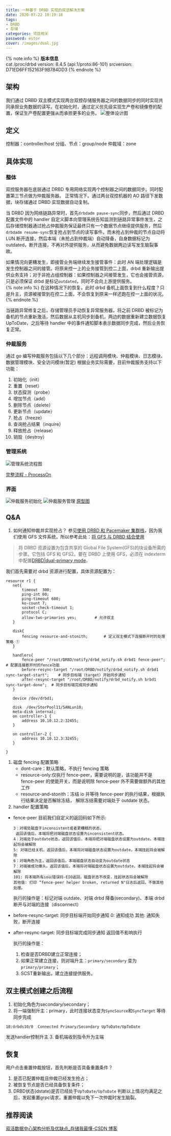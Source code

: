 ```yaml
---
title: 一种基于 DRBD 实现的双活解决方案
date: 2020-07-22 10:19:18
tags:
- DRBD
- 存储
categories: 项目相关
password: estor
cover: /images/dual.jpg
---
```

{% note info %}
**版本信息**    
cat /proc/drbd 
version: 8.4.5 (api:1/proto:86-101)
srcversion: D71ED6FF152163F9B784DD3 
{% endnote %}
## 架构
我们通过 DRBD 双主模式实现两台双控存储服务器之间的数据同步的同时实现共同承担业务数据的读写。在初始化时，通过定义优先级实现生产卷和镜像卷的配置，保证生产卷配置更强从而承担更多的业务。
![整体设计图](/images/AA-DRBD/AA-DRBD.png)
## 定义
控制器：controller/host
分组、节点：group/node
仲裁域：zone

## 具体实现
### 整体
双控服务器在底层通过 DRBD 专用网络实现两个控制器之间的数据同步。同时配置第三节点做为仲裁服务器。 正常情况下。通过两台双控机器的 AO 路径下发数据，块存储通过 DRBD 实现数据自动复制。   

当 DRBD 因为网络链路异常时，首先`drbdadm pause-sync`同步，然后通过 DRBD 配置文件中的 handler 自定义脚本向管理系统告知监测到链路异常事件发生，之后存储控制器通过抢占仲裁服务保证最终只有一个数据节点继续提供服务，然后`drbdadm resume-sync`恢复抢占到节点的读写事件。而未抢占到仲裁的节点自动将 LUN 断开连接，然后本端（未抢占到仲裁端）自动降备，自身数据标记为 outdated，断开连接，不再对外提供服务，从而避免数据两边读写发生脑裂事故。

如果情况向更糟发生，即接管业务端继续发生接管事件：此时 AN 端处理逻辑是发生控制器之间的接管。将原来控一上的业务接管到控二上面，drbd 重新输出提供业务支持；对于非抢占组控制器：如果控制器之间接管发生，它也会接管资源，只是必须保证 drbd 是标记`outdated`，同时不会向上游提供服务。   
{% note info %}
在这种情况下的恢复，此时 drbd 备机上面恢复到什么程度？只是升主，资源被接管到在控二上面，不会恢复到原来一样还跑在控一上面的状况。
{% endnote %}

当链路异常修复之后，存储管理员手动恢复异常服务器，将之前 DRBD 被标记为备机的节点重新激活，然后数据从主机同步到备机，两边的数据重新建立数据恢复 UpToDate，之后等待 handler 中的事件通知脚本表示数据同步完成，然后业务恢复正常。

### 仲裁服务
通过 go 编写仲裁服务包括以下几个部分：远程调用模块、仲裁模块、日志模块、数据管理模块、安全访问模块(暂定)
根据业务实际需要，目前仲裁服务支持以下功能：
1. 初始化（init）
2. 重置（reset）
3. 状态探测（probe）
4. 增加节点（add）
5. 删除节点（delete）
6. 更新节点（update）
7. 抢占（freeze）
8. 查询抢占结果（inquire）
9. 释放抢占（release）
10. 销毁（destroy）
### 管理系统
![管理系统流程图](/images/AA-DRBD/ODSP.png)

[完整流程 - ProcessOn](https://www.processon.com/view/link/5f100b71f346fb2bfb290a20)

### 界面
![仲裁服务初始化](/images/AA-DRBD/yxt-init.png)
![仲裁服务管理](/images/AA-DRBD/yxt-manage.png)
[原型图](https://modao.cc/app/701a9917a82f111aec9c62a32f241770?simulator_type=device&sticky)

## Q&A

1. 如何通知仲裁并实现抢占？
参见[使用 DRBD 和 Pacemaker 集群栈](https://www.linbit.com/drbd-user-guide/drbd-guide-9_0-cn/#ch-pacemaker)，因为我们使用 GFS 文件系统，所以参考此处：[将 GFS 与 DRBD 结合使用](https://www.linbit.com/drbd-user-guide/drbd-guide-9_0-cn/#ch-gfs)
> 将 DRBD 资源设置为包含共享的 Global File System(GFS)的块设备所需的步骤。它包括 GFS 和 GFS2。要在 DRBD 上使用 GFS，必须在 indexterm 中配置[DRBD|dual-primary mode](https://www.linbit.com/drbd-user-guide/drbd-guide-9_0-cn/#s-dual-primary-mode)。

我们首先需要对 drbd 资源进行配置，具体资源配置为：
 ```plain
 resource r1 {
    net{
        timeout  300;
        ping-int 60;
        ping-timeout 600; 
        ko-count 7;
        socket-check-timeout 1;
        protocol C;
        allow-two-primaries yes;        # 允许双主
    }

    disk{
        fencing resource-and-stonith;       # 定义双主模式下连接断开时的处理策略 ①
    }

    handlers{
        fence-peer "/root/DRBD/notify/drbd_notify.sh drbd1 fence-peer";     # 配置连接断开时的fence功能
        before-resync-target "/root/DRBD/notify/drbd_notify.sh drbd1 sync-target-start";    # 同步目标端（target）开始同步通知
        after-resync-target "/root/DRBD/notify/drbd_notify.sh brbd1 sync-target-done";  # 同步目标端完成同步通知
    }

    device /dev/drbd1;

    disk  /dev/StorPool11/SANLun10;
    meta-disk internal;
    on controller-1 {
        address 10.10.12.2:32455;
    }

    on controller-2 {
        address 10.10.12.3:32455;
    }

}
 ```
 1. 磁盘 fencing 配置策略
    - dont-care：默认策略，不执行 fencing 策略
    - resource-only:仅执行 fence-peer，需要说明的是，该功能并不是 fence-peer 的使能开关，而是说明除 fence-peer 外不需要做额外的其他工作
    - resource-and-stonith：冻结 io 并等待 fence-peer 的执行结果，根据执行结果决定是否解除冻结， 解除冻结需要对端处于 outdate 状态。
 2. handler 配置策略
  - fence-peer
    目前我们自定义的返回码如下所示:
    ```plain
    3：对端处磁盘于inconsistent或者更糟糕的状态，
     返回该值后，本端将把对端磁盘状态设置为inconsistent状态。
    4：对端处于outdate状态，返回该值后，本端将把对端磁盘状态设置为outdate。本端挂起将会被解除 
    5: 对端已经关机，返回该值后，本端将对端磁盘状态设置为outdate，本端挂起将会被解除
    6：对端角色为主，返回该值后，本端磁盘状态自动变为outdate状态
    7：对端被成功爆头，返回该值后，本端将对端磁盘状态设置为outdate，本端挂起将会被解除
    101: 将本端所有io以错误码-EIO返回，磁盘状态不改变，挂起状态将会被解除
    其他值: 打印 “fence-peer helper broken, returned N"日志后返回，不做其他处理。
    ```
    执行的操作是：标记对端 outdate、对端 drbd 降备(secondary)、本端 drbd 断开与对端的连接（disconnect）

  - before-resync-target: 同步目标端开始同步通知
    0: 通知成功
    其他: 通知失败，断开连接

  - after-resync-target: 同步目标端完成同步通知
    返回值不影响执行

    执行的操作是：
    1. 检查是否DRBD建立正常连接；
    2. 如果正常建立连接，则对端升主：`primary/secondary` 变为 `primary/primary`；
    3. SCST重新输出，建立连接提供服务。
## 双主模式创建之后流程
1. 初始化角色为secondary/secondary；
2. 将一端强制升主：primary，此时连接状态变为`SyncSource`和`SyncTarget`
等待同步完成
```plain
10:drbds10/0  Connected Primary/Secondary UpToDate/UpToDate 
```
发送handler控制升主
3. 备机端收到指令升为主端
## 恢复
用户点击重置仲裁按钮，首先判断是否具备重置条件？
1. 是否已配置仲裁且仲裁已经发生抢占；
2. 被恢复节点是否已经具备恢复条件；
3. DRBD状态(dstate)是否已经处于`UpToDate/UpToDate`
判断以上情况均满足之后，发起重置grpc请求，重置仲裁以免下一次仲裁时发生脑裂。
## 推荐阅读
[双活数据中心架构分析及优缺点_存储我最懂-CSDN 博客](https://blog.csdn.net/shouqian_com/article/details/52525021)
